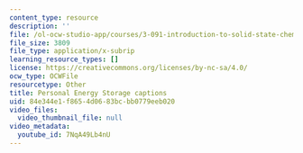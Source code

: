 ```yaml
---
content_type: resource
description: ''
file: /ol-ocw-studio-app/courses/3-091-introduction-to-solid-state-chemistry-fall-2018/7NqA49Lb4nU_captions.webvtt
file_size: 3809
file_type: application/x-subrip
learning_resource_types: []
license: https://creativecommons.org/licenses/by-nc-sa/4.0/
ocw_type: OCWFile
resourcetype: Other
title: Personal Energy Storage captions
uid: 84e344e1-f865-4d06-83bc-bb0779eeb020
video_files:
  video_thumbnail_file: null
video_metadata:
  youtube_id: 7NqA49Lb4nU
---
```

